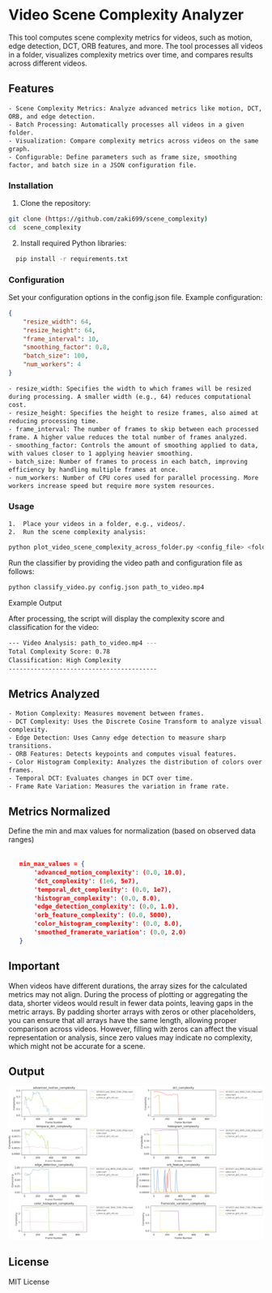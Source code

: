 # Video Scene Complexity Analyzer

This tool computes scene complexity metrics for videos, such as motion, edge detection, DCT, ORB features, and more. The tool processes all videos in a folder, visualizes complexity metrics over time, and compares results across different videos.

## Features

	- Scene Complexity Metrics: Analyze advanced metrics like motion, DCT, ORB, and edge detection.
	- Batch Processing: Automatically processes all videos in a given folder.
	- Visualization: Compare complexity metrics across videos on the same graph.
	- Configurable: Define parameters such as frame size, smoothing factor, and batch size in a JSON configuration file.


### Installation
1.	Clone the repository:
  ```bash
  git clone (https://github.com/zaki699/scene_complexity)
  cd  scene_complexity
  ```

2.	Install required Python libraries:
  ```bash
    pip install -r requirements.txt
  ```

### Configuration

Set your configuration options in the config.json file. Example configuration:

```json
{
    "resize_width": 64,
    "resize_height": 64,
    "frame_interval": 10,
    "smoothing_factor": 0.8,
    "batch_size": 100,
    "num_workers": 4
}
```

	- resize_width: Specifies the width to which frames will be resized during processing. A smaller width (e.g., 64) reduces computational cost.
	- resize_height: Specifies the height to resize frames, also aimed at reducing processing time.
	- frame_interval: The number of frames to skip between each processed frame. A higher value reduces the total number of frames analyzed.
	- smoothing_factor: Controls the amount of smoothing applied to data, with values closer to 1 applying heavier smoothing.
	- batch_size: Number of frames to process in each batch, improving efficiency by handling multiple frames at once.
	- num_workers: Number of CPU cores used for parallel processing. More workers increase speed but require more system resources.

### Usage

	1.	Place your videos in a folder, e.g., videos/.
	2.	Run the scene complexity analysis:

 ```bash
python plot_video_scene_complexity_across_folder.py <config_file> <folder_path>
```

Run the classifier by providing the video path and configuration file as follows:
```bash
python classify_video.py config.json path_to_video.mp4
```

Example Output

After processing, the script will display the complexity score and classification for the video:
```bash
--- Video Analysis: path_to_video.mp4 ---
Total Complexity Score: 0.78
Classification: High Complexity
-----------------------------------------
```


## Metrics Analyzed

	- Motion Complexity: Measures movement between frames.
	- DCT Complexity: Uses the Discrete Cosine Transform to analyze visual complexity.
	- Edge Detection: Uses Canny edge detection to measure sharp transitions.
	- ORB Features: Detects keypoints and computes visual features.
	- Color Histogram Complexity: Analyzes the distribution of colors over frames.
	- Temporal DCT: Evaluates changes in DCT over time.
	- Frame Rate Variation: Measures the variation in frame rate.

 ## Metrics Normalized 
 Define the min and max values for normalization (based on observed data ranges) 
 
 ```json

    min_max_values = {
        'advanced_motion_complexity': (0.0, 10.0),
        'dct_complexity': (1e6, 5e7),
        'temporal_dct_complexity': (0.0, 1e7),
        'histogram_complexity': (0.0, 8.0),
        'edge_detection_complexity': (0.0, 1.0),
        'orb_feature_complexity': (0.0, 5000),
        'color_histogram_complexity': (0.0, 8.0),
        'smoothed_framerate_variation': (0.0, 2.0)
    }
```

## Important
When videos have different durations, the array sizes for the calculated metrics may not align. During the process of plotting or aggregating the data, shorter videos would result in fewer data points, leaving gaps in the metric arrays. By padding shorter arrays with zeros or other placeholders, you can ensure that all arrays have the same length, allowing proper comparison across videos. However, filling with zeros can affect the visual representation or analysis, since zero values may indicate no complexity, which might not be accurate for a scene.

## Output
![Scene Complexity Plot](./screenshot.png)



## License

MIT License
